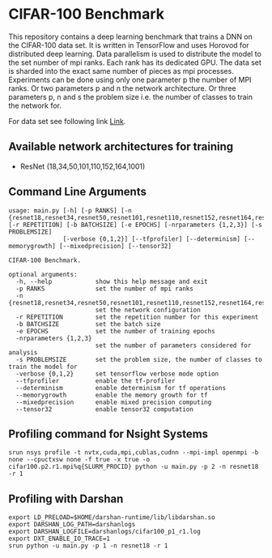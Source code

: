 # CIFAR-100 Benchmark

This repository contains a deep learning benchmark that trains a DNN on the CIFAR-100 data set.
It is written in TensorFlow and uses Horovod for distributed deep learning.
Data parallelism is used to distribute the model to the set number of mpi ranks.
Each rank has its dedicated GPU.
The data set is sharded into the exact same number of pieces as mpi processes.
Experiments can be done using only one parameter p the number of MPI ranks. Or two parameters
p and n the network architecture. Or three parameters p, n and s the problem size i.e.
the number of classes to train the network for.

For data set see following link [Link](https://www.cs.utoronto.ca/~kriz/cifar.html).

## Available network architectures for training

* ResNet (18,34,50,101,110,152,164,1001)

## Command Line Arguments

```
usage: main.py [-h] [-p RANKS] [-n {resnet18,resnet34,resnet50,resnet101,resnet110,resnet152,resnet164,resnet1001}] [-r REPETITION] [-b BATCHSIZE] [-e EPOCHS] [-nrparameters {1,2,3}] [-s PROBLEMSIZE]
               [-verbose {0,1,2}] [--tfprofiler] [--determinism] [--memorygrowth] [--mixedprecision] [--tensor32]

CIFAR-100 Benchmark.

optional arguments:
  -h, --help            show this help message and exit
  -p RANKS              set the number of mpi ranks
  -n {resnet18,resnet34,resnet50,resnet101,resnet110,resnet152,resnet164,resnet1001}
                        set the network configuration
  -r REPETITION         set the repetition number for this experiment
  -b BATCHSIZE          set the batch size
  -e EPOCHS             set the number of training epochs
  -nrparameters {1,2,3}
                        set the number of parameters considered for analysis
  -s PROBLEMSIZE        set the problem size, the number of classes to train the model for
  -verbose {0,1,2}      set tensorflow verbose mode option
  --tfprofiler          enable the tf-profiler
  --determinism         enable determinism for tf operations
  --memorygrowth        enable the memory growth for tf
  --mixedprecision      enable mixed precision computing
  --tensor32            enable tensor32 computation
```

## Profiling command for Nsight Systems

```
srun nsys profile -t nvtx,cuda,mpi,cublas,cudnn --mpi-impl openmpi -b none --cpuctxsw none -f true -x true -o cifar100.p2.r1.mpi%q{SLURM_PROCID} python -u main.py -p 2 -n resnet18 -r 1
```

## Profiling with Darshan

```
export LD_PRELOAD=$HOME/darshan-runtime/lib/libdarshan.so
export DARSHAN_LOG_PATH=darshanlogs
export DARSHAN_LOGFILE=darshanlogs/cifar100_p1_r1.log
export DXT_ENABLE_IO_TRACE=1
srun python -u main.py -p 1 -n resnet18 -r 1
```
